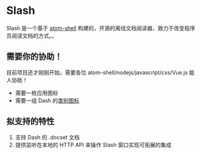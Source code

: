 # Slash

Slash 是一个基于 [atom-shell][atom-shell] 构建的，开源的离线文档阅读器，致力于改变程序员阅读文档的方式。。

## 需要你的协助！

目前项目还才刚刚开始，需要各位 atom-shell/nodejs/javascript/css/Vue.js 能人协助！

 * 需要一枚应用图标
 * 需要一组 Dash 的[类别图标][dash-entry-types]

## 拟支持的特性

 1. 支持 Dash 的 .docset 文档
 2. 提供监听在本地的 HTTP API 来操作 Slash 窗口实现可拓展的集成

[atom-shell]: https://github.com/atom/atom-shell
[dash-entry-types]: http://kapeli.com/docsets#supportedentrytypes